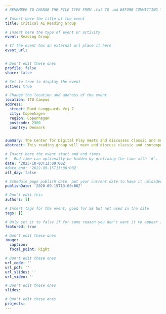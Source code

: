 ```yaml
---
# REMEMBER TO CHANGE THE FILE TYPE FROM .txt TO .md BEFORE COMMITTING THE ACTIVITY

# Insert here the title of the event
title: Critical AI Reading Group

# Insert here the type of event or activity
event: Reading Group

# If the event has an external url place it here
event_url: 


# Don't edit these ones
profile: false
share: false

# Set to true to display the event
active: true

# Change the location and address of the event
location: ITU Campus
address: 
  street: Rued Langgaards Vej 7 
  city: Copenhagen
  region: Copenhagen
  postcode: 2300
  country: Denmark


summary: The Center for Digital Play meets and discusses classic and modern critical AI texts.
abstract: This reading group will meet and discuss classic and contemporary critical AI texts. The reading group organized by and for the faculty of the Center for Digital Play. However, a limited amount of guests are welcome. For inquiries, please contact Miguel Sicart (miguel_AT_itu_DOT_dk).

# Insert here the event start and end times.
#   End time can optionally be hidden by prefixing the line with `#`.
date: '2023-10-03T13:00:00Z'
#date_end: '2022-09-15T13:00:00Z'
all_day: false

# Schedule page publish date, put your current date to have it uploaded instanty
publishDate: '2020-09-15T13:00:00Z'

# Don't edit this
authors: []

# Insert tags for the event, good for SE but not used in the site
tags: []

# Only set it to false if for some reason you don't want it to appear in the home, but only in the archive
featured: true

# Don't edit these ones
image:
  caption: 
  focal_point: Right

# Don't edit these ones
url_code: ''
url_pdf: ''
url_slides: ''
url_video: ''

# Don't edit these ones
slides:

# Don't edit these ones
projects:
---
```

